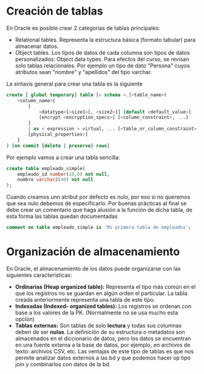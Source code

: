 # Creación de tablas
En Oracle es posible crear 2 categorías de tablas principales:
*   Relational tables. Representa la estructura básica (formato tabular) para almacenar datos.
*   Object tables. Los tipos de datos de cada columna son tipos de datos personalizados: Object data types. Para efectos del curso, se revisan solo tablas relacionales. Por ejemplo un tipo de dato "Persona" cuyos atributos sean "nombre" y "apellidos" del tipo varchar.

La sintaxis general para crear una tabla es la siguiente
```sql
create [ global temporary] table [< schema >.]<table_name>(
    <column_name>{
        [ 
            <datatype>[<size1>[, <size2>]] [default <default_value>] 
            [encrypt <encryption_specs>] [<column_constraint>, ...] 
        ] 
        | as < expression > virtual, ... [<table_or_column_constraint>, ...]
        [physical_properties>]
    } 
) [on commit {delete | preserve} rows]
```

Por ejemplo vamos a crear una tabla sencilla:
```sql
create table empleado_simple(
    empleado_id number(10,0) not null,
    nombre varchar2(40) not null
);
```
Cuando creamos unn atribut por defecto es nulo, por eso si no queremos que sea nulo debemos de especificarlo. Por buenas prácticas al final se debe crear un comentario que haga alusión a la función de dicha tabla, de esta forma las tablas quedan documentadas
```sql
comment on table empleado_simple is 'Mi primera tabla de empleados';
```
# Organización de almacenamiento
En Oracle, el almacenamiento de los datos puede organizarse con las siguientes características:
* **Ordinarias (Heap organized table):** Representa el tipo más común en el que los registros no se guardan en algún orden el particular. La tabla creada anteriormente representa una tabla de este tipo.
* **Indexadas (Indexed- organized tables):** Los registros se ordenan con base a los valores de la PK. (Normalmente no se usa mucho esta opción)
* **Tablas externas:** Son tablas de solo **lectura** y todas sus columnas deben de ser **nulas**. La definición de su estructura o metadatos son almacenados en el diccionario de datos, pero los datos se encuentran en una fuente externa a la base de datos, por ejemplo, en archivos de texto: archivos CSV, etc. Las ventajas de este tipo de tablas es que nos permite analizar datos externos a las bd y que podemos hacer op tipo join y combinarlos con datos de la bd.
